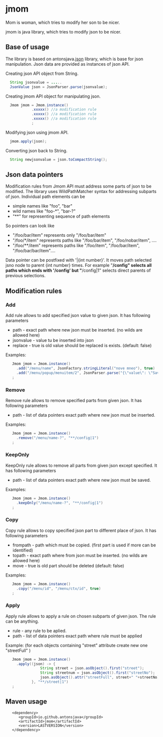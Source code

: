 
# jmom

 Mom is woman, which tries to modify her son to be nicer.

 jmom is java library, which tries to modify json to be nicer.

## Base of usage

 The library is based on antonsjava.[json](https://github.com/antonsjava/json) library, which is base for json
 manipulation. Json data are provided as instances of json API.

 Creating json API object from String.
```java
  String jsonvalue = .....
  JsonValue json = JsonParser.parse(jsonvalue);
```
 Creating jmom API object for manipulating json.
```java
  Jmom jmom = Jmom.instance()
            .xxxxx() //a modification rule
            .xxxxx() //a modification rule
            .xxxxx() //a modification rule
            ;
```
 Modifying json using jmom API.
```java
  jmom.apply(json);
```
 Converting json back to String.
```java
  String newjsonvalue = json.toCompactString();
```

## Json data pointers

 Modification rules from Jmom API must address some parts of json to be modified.
 The library uses WildPathMatcher syntax for addressing subparts of json.
 Individual path elements can be
  - simple names like "foo", "bar"
  - wild names like "foo-*", "bar-?" 
  - "**" for representing sequence of path elements	 

 So pointers can look like
  - "/foo/bar/item" represents only "/foo/bar/item"
  - "/foo/*/item" represents paths like "/foo/bar/item", "/foo/nobar/item", ....
  - "/foo/**/item" represents paths like "/foo/item", "/foo/bar/item", "/foo/bar/bar/item"....

 Data pointer can be postfixed with '|{int number}'. It moves path selected jsno node to parent 
 {int number} times. For example "**/config" selects all paths which ends with '/config' but 
 "**/config|1" selects direct parents of previous selections.

## Modification rules

### Add

 Add rule allows to add specified json value to given json. It has following parameters
  - path - exact path where new json must be inserted. (no wilds are allowed here)
  - jsonvalue - value tu be inserted into json
  - replace - true is old value should be replaced is exists. (default: false)

 Examples:
```java
   Jmom jmom = Jmom.instance()
     .add("/menu/name", JsonFactory.stringLiteral("nove mneo"), true)
     .add("/menu/popup/menuitem/2", JsonParser.parse("{\"value\": \"SaveAs\", \"onclick\": \"SaveAs()\"}"), true)
   ;
```

### Remove

 Remove rule allows to remove specified parts from given json. It has following parameters
  - path - list of data pointers exact path where new json must be inserted.

 Examples:
```java
   Jmom jmom = Jmom.instance()
     .remove("/menu/name-?", "**/config|1")
   ;
```

### KeepOnly

 KeepOnly rule allows to remove all parts from given json except specified. It has following parameters
  - path - list of data pointers exact path where new json must be saved.

 Examples:
```java
   Jmom jmom = Jmom.instance()
     .keepOnly("/menu/name-?", "**/config|1")
   ;
```
### Copy

 Copy rule allows to copy specified json part to different place of json. It has following parameters
  - frompath - path which must be copied. (first part is used if more can be identified)
  - topath - exact path where from json must be inserted. (no wilds are allowed here)
  - move - true is old part should be deleted (default: false)

 Examples:
```java
   Jmom jmom = Jmom.instance()
     .copy("/menu/id", "/menu/ctx/id", true)
   ;
```

### Apply

 Apply rule allows to apply a rule on chosen subparts of given json. The rule can be 
 anything. 
  - rule - any rule to be aplied.
  - path - list of data pointers exact path where rule must be applied

 Example: (for each objects containing "street" attribute create new one "streetFull" )
```java
   Jmom jmom = Jmom.instance()
     .apply((json) -> {
                String street = json.asObject().first("street");
                String streetnum = json.asObject().first("streetNo");
                json.asObject().attr("streetFull", street+" "+streetNo);
            }, "**/street|1")
   ;
```

## Maven usage

```
   <dependency>
      <groupId>io.github.antonsjava</groupId>
      <artifactId>jmom</artifactId>
      <version>LASTVERSION</version>
   </dependency>
```
